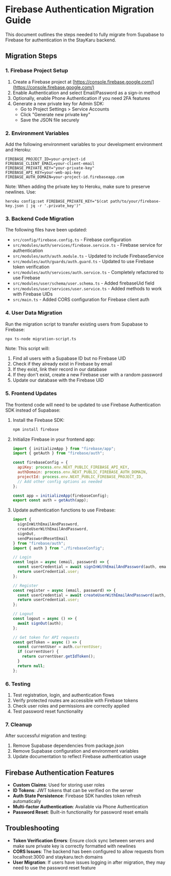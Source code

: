 # Firebase Authentication Migration Guide

This document outlines the steps needed to fully migrate from Supabase to Firebase for authentication in the StayKaru backend.

## Migration Steps

### 1. Firebase Project Setup

1. Create a Firebase project at [https://console.firebase.google.com/](https://console.firebase.google.com/)
2. Enable Authentication and select Email/Password as a sign-in method
3. Optionally, enable Phone Authentication if you need 2FA features
4. Generate a new private key for Admin SDK:
   - Go to Project Settings > Service Accounts
   - Click "Generate new private key"
   - Save the JSON file securely

### 2. Environment Variables

Add the following environment variables to your development environment and Heroku:

```
FIREBASE_PROJECT_ID=your-project-id
FIREBASE_CLIENT_EMAIL=your-client-email
FIREBASE_PRIVATE_KEY="your-private-key" 
FIREBASE_API_KEY=your-web-api-key
FIREBASE_AUTH_DOMAIN=your-project-id.firebaseapp.com
```

Note: When adding the private key to Heroku, make sure to preserve newlines. Use:
```
heroku config:set FIREBASE_PRIVATE_KEY="$(cat path/to/your/firebase-key.json | jq -r '.private_key')"
```

### 3. Backend Code Migration

The following files have been updated:

- `src/config/firebase.config.ts` - Firebase configuration
- `src/modules/auth/services/firebase.service.ts` - Firebase service for authentication
- `src/modules/auth/auth.module.ts` - Updated to include FirebaseService
- `src/modules/auth/guards/auth.guard.ts` - Updated to use Firebase token verification
- `src/modules/auth/services/auth.service.ts` - Completely refactored to use Firebase
- `src/modules/user/schema/user.schema.ts` - Added firebaseUid field
- `src/modules/user/services/user.service.ts` - Added methods to work with Firebase UIDs
- `src/main.ts` - Added CORS configuration for Firebase client auth

### 4. User Data Migration

Run the migration script to transfer existing users from Supabase to Firebase:

```bash
npx ts-node migration-script.ts
```

Note: This script will:
1. Find all users with a Supabase ID but no Firebase UID
2. Check if they already exist in Firebase by email
3. If they exist, link their record in our database
4. If they don't exist, create a new Firebase user with a random password
5. Update our database with the Firebase UID

### 5. Frontend Updates

The frontend code will need to be updated to use Firebase Authentication SDK instead of Supabase:

1. Install the Firebase SDK:
   ```bash
   npm install firebase
   ```

2. Initialize Firebase in your frontend app:
   ```javascript
   import { initializeApp } from "firebase/app";
   import { getAuth } from "firebase/auth";

   const firebaseConfig = {
     apiKey: process.env.NEXT_PUBLIC_FIREBASE_API_KEY,
     authDomain: process.env.NEXT_PUBLIC_FIREBASE_AUTH_DOMAIN,
     projectId: process.env.NEXT_PUBLIC_FIREBASE_PROJECT_ID,
     // Add other config options as needed
   };

   const app = initializeApp(firebaseConfig);
   export const auth = getAuth(app);
   ```

3. Update authentication functions to use Firebase:
   ```javascript
   import { 
     signInWithEmailAndPassword, 
     createUserWithEmailAndPassword,
     signOut,
     sendPasswordResetEmail 
   } from "firebase/auth";
   import { auth } from "./firebaseConfig";

   // Login
   const login = async (email, password) => {
     const userCredential = await signInWithEmailAndPassword(auth, email, password);
     return userCredential.user;
   };

   // Register
   const register = async (email, password) => {
     const userCredential = await createUserWithEmailAndPassword(auth, email, password);
     return userCredential.user;
   };

   // Logout
   const logout = async () => {
     await signOut(auth);
   };

   // Get token for API requests
   const getToken = async () => {
     const currentUser = auth.currentUser;
     if (currentUser) {
       return currentUser.getIdToken();
     }
     return null;
   };
   ```

### 6. Testing

1. Test registration, login, and authentication flows
2. Verify protected routes are accessible with Firebase tokens
3. Check user roles and permissions are correctly applied
4. Test password reset functionality

### 7. Cleanup

After successful migration and testing:

1. Remove Supabase dependencies from package.json
2. Remove Supabase configuration and environment variables
3. Update documentation to reflect Firebase authentication usage

## Firebase Authentication Features

- **Custom Claims**: Used for storing user roles
- **ID Tokens**: JWT tokens that can be verified on the server
- **Auth State Persistence**: Firebase SDK handles token refresh automatically
- **Multi-factor Authentication**: Available via Phone Authentication
- **Password Reset**: Built-in functionality for password reset emails

## Troubleshooting

- **Token Verification Errors**: Ensure clock sync between servers and make sure private key is correctly formatted with newlines
- **CORS Issues**: The backend has been configured to allow requests from localhost:3000 and staykaru.tech domains
- **User Migration**: If users have issues logging in after migration, they may need to use the password reset feature
